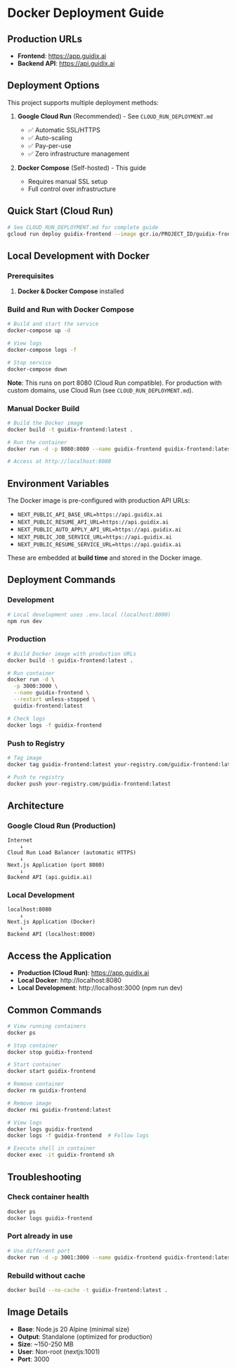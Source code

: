 # Docker Deployment Guide

## Production URLs

- **Frontend**: https://app.guidix.ai
- **Backend API**: https://api.guidix.ai

## Deployment Options

This project supports multiple deployment methods:

1. **Google Cloud Run** (Recommended) - See `CLOUD_RUN_DEPLOYMENT.md`
   - ✅ Automatic SSL/HTTPS
   - ✅ Auto-scaling
   - ✅ Pay-per-use
   - ✅ Zero infrastructure management

2. **Docker Compose** (Self-hosted) - This guide
   - Requires manual SSL setup
   - Full control over infrastructure

## Quick Start (Cloud Run)

```bash
# See CLOUD_RUN_DEPLOYMENT.md for complete guide
gcloud run deploy guidix-frontend --image gcr.io/PROJECT_ID/guidix-frontend:latest
```

## Local Development with Docker

### Prerequisites

1. **Docker & Docker Compose** installed

### Build and Run with Docker Compose

```bash
# Build and start the service
docker-compose up -d

# View logs
docker-compose logs -f

# Stop service
docker-compose down
```

**Note**: This runs on port 8080 (Cloud Run compatible). For production with custom domains, use Cloud Run (see `CLOUD_RUN_DEPLOYMENT.md`).

### Manual Docker Build

```bash
# Build the Docker image
docker build -t guidix-frontend:latest .

# Run the container
docker run -d -p 8080:8080 --name guidix-frontend guidix-frontend:latest

# Access at http://localhost:8080
```

## Environment Variables

The Docker image is pre-configured with production API URLs:

- `NEXT_PUBLIC_API_BASE_URL=https://api.guidix.ai`
- `NEXT_PUBLIC_RESUME_API_URL=https://api.guidix.ai`
- `NEXT_PUBLIC_AUTO_APPLY_API_URL=https://api.guidix.ai`
- `NEXT_PUBLIC_JOB_SERVICE_URL=https://api.guidix.ai`
- `NEXT_PUBLIC_RESUME_SERVICE_URL=https://api.guidix.ai`

These are embedded at **build time** and stored in the Docker image.

## Deployment Commands

### Development

```bash
# Local development uses .env.local (localhost:8000)
npm run dev
```

### Production

```bash
# Build Docker image with production URLs
docker build -t guidix-frontend:latest .

# Run container
docker run -d \
  -p 3000:3000 \
  --name guidix-frontend \
  --restart unless-stopped \
  guidix-frontend:latest

# Check logs
docker logs -f guidix-frontend
```

### Push to Registry

```bash
# Tag image
docker tag guidix-frontend:latest your-registry.com/guidix-frontend:latest

# Push to registry
docker push your-registry.com/guidix-frontend:latest
```

## Architecture

### Google Cloud Run (Production)
```
Internet
    ↓
Cloud Run Load Balancer (automatic HTTPS)
    ↓
Next.js Application (port 8080)
    ↓
Backend API (api.guidix.ai)
```

### Local Development
```
localhost:8080
    ↓
Next.js Application (Docker)
    ↓
Backend API (localhost:8000)
```

## Access the Application

- **Production (Cloud Run)**: https://app.guidix.ai
- **Local Docker**: http://localhost:8080
- **Local Development**: http://localhost:3000 (npm run dev)

## Common Commands

```bash
# View running containers
docker ps

# Stop container
docker stop guidix-frontend

# Start container
docker start guidix-frontend

# Remove container
docker rm guidix-frontend

# Remove image
docker rmi guidix-frontend:latest

# View logs
docker logs guidix-frontend
docker logs -f guidix-frontend  # Follow logs

# Execute shell in container
docker exec -it guidix-frontend sh
```

## Troubleshooting

### Check container health
```bash
docker ps
docker logs guidix-frontend
```

### Port already in use
```bash
# Use different port
docker run -d -p 3001:3000 --name guidix-frontend guidix-frontend:latest
```

### Rebuild without cache
```bash
docker build --no-cache -t guidix-frontend:latest .
```

## Image Details

- **Base**: Node.js 20 Alpine (minimal size)
- **Output**: Standalone (optimized for production)
- **Size**: ~150-250 MB
- **User**: Non-root (nextjs:1001)
- **Port**: 3000
